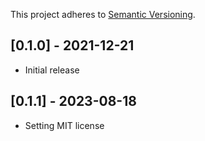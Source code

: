 This project adheres to [Semantic Versioning](https://semver.org/).

##  [0.1.0] - 2021-12-21

- Initial release

##  [0.1.1] - 2023-08-18

- Setting MIT license
